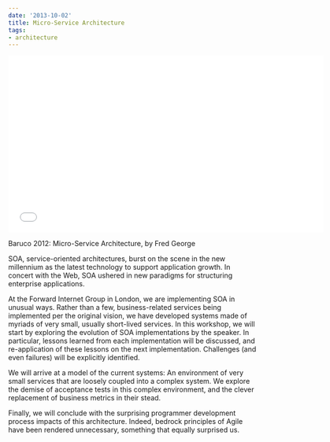 ```yaml
---
date: '2013-10-02'
title: Micro-Service Architecture
tags:
- architecture
---
```



<iframe width="640" height="360" src="//www.youtube.com/embed/2rKEveL55TY?feature=player_detailpage" frameborder="0" allowfullscreen></iframe>


Baruco 2012: Micro-Service Architecture, by Fred George


SOA, service-oriented architectures, burst on the scene in the new millennium as the latest technology to support application growth. In concert with the Web, SOA ushered in new paradigms for structuring enterprise applications.

At the Forward Internet Group in London, we are implementing SOA in unusual ways. Rather than a few, business-related services being implemented per the original vision, we have developed systems made of myriads of very small, usually short-lived services. In this workshop, we will start by exploring the evolution of SOA implementations by the speaker. In particular, lessons learned from each implementation will be discussed, and re-application of these lessons on the next implementation. Challenges (and even failures) will be explicitly identified.

We will arrive at a model of the current systems: An environment of very small services that are loosely coupled into a complex system. We explore the demise of acceptance tests in this complex environment, and the clever replacement of business metrics in their stead.

Finally, we will conclude with the surprising programmer development process impacts of this architecture. Indeed, bedrock principles of Agile have been rendered unnecessary, something that equally surprised us.
